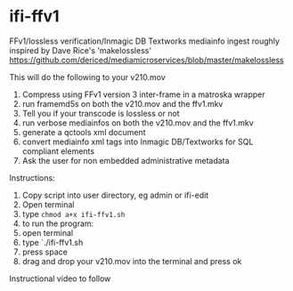 # ifi-ffv1
 FFv1/lossless verification/Inmagic DB Textworks mediainfo ingest roughly inspired by Dave Rice's 'makelossless' https://github.com/dericed/mediamicroservices/blob/master/makelossless
 
 This will do the following to your v210.mov
 1. Compress using FFv1 version 3 inter-frame in a matroska wrapper
 2. run framemd5s on both the v210.mov and the ffv1.mkv
 3. Tell you if your transcode is lossless or not
 4. run verbose mediainfos on both the v210.mov and the ffv1.mkv
 5. generate a qctools xml document
 6. convert mediainfo xml tags into Inmagic DB/Textworks for SQL compliant elements
 7. Ask the user for non embedded administrative metadata
 

Instructions: <br>
1. Copy script into user directory, eg admin or ifi-edit <br>
2. Open terminal <br>
3. type `chmod a+x ifi-ffv1.sh`  <br>
4. to run the program: <br>
5. open terminal <br>
6. type `./ifi-ffv1.sh <br>
7. press space <br>
8. drag and drop your v210.mov into the terminal and press ok <br>

Instructional video to follow
